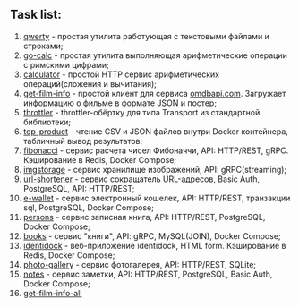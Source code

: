 ## Task list:

1. [qwerty](./qwerty) - простая утилита работующая с текстовыми файлами и строками;
2. [go-calc](./go-calc) - простая утилита выполняющая арифметические операции с римскими цифрами;
3. [calculator](./calculator) - простой HTTP сервис арифметических операций(сложения и вычитания);
4. [get-film-info](./get-film-info) - простой клиент для сервиса [omdbapi.com](http://www.omdbapi.com/). Загружает информацию о фильме в формате JSON и постер;
5. [throttler](./throttler) - throttler-обёртку для типа Transport из стандартной библиотеки;
6. [top-product](./top-product) - чтение CSV и JSON файлов внутри Docker контейнера, табличный вывод результатов;
7. [fibonacci](./fibonacci) - сервис расчета чисел Фибоначчи, API: HTTP/REST, gRPC. Кэширование в Redis, Docker Compose;
8. [imgstorage](./imgstorage) - сервис хранилище изображений, API: gRPC(streaming);
9. [url-shortener](./url-shortener) - сервис сокращатель URL-адресов, Basic Auth, PostgreSQL, API: HTTP/REST;
10. [e-wallet](./e-wallet) - сервис электронный кошелек, API: HTTP/REST, транзакции sql, PostgreSQL, Docker Compose;
11. [persons](./persons) - сервис записная книга, API: HTTP/REST, PostgreSQL, Docker Compose;
12. [books](./books) - сервис "книги", API: gRPC, MySQL(JOIN), Docker Compose;
13. [identidock](./identidock) -  веб-приложение identidock, HTML form. Кэширование в Redis, Docker Compose;
14. [photo-gallery](./photo-gallery) - сервис фотогалерея, API: HTTP/REST, SQLite;
15. [notes](./notes) - сервис заметки, API: HTTP/REST, PostgreSQL, Basic Auth, Docker Compose;
16. [get-film-info-all](./003-get-film-info-all)
